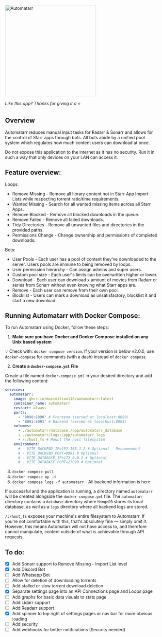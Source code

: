 <img alt="Automatarr" src="https://automatarr.s3.eu-west-2.amazonaws.com/automatarr_logo.webp" width=300/>

_Like this app? Thanks for giving it a_ ⭐️

## Overview

Automatarr reduces manual input tasks for Radarr & Sonarr and allows for the control of Starr apps through bots.
All bots abide by a unified pool system which regulates how much content users can download at once.

Do not expose this application to the internet as it has no security.
Run it in such a way that only devices on your LAN can access it.

## Feature overview:

Loops:

- Remove Missing - Remove all library content not in Starr App Import Lists while respecting torrent ratio/time requirements.
- Wanted Missing - Search for all wanted missing items across all Starr Apps.
- Remove Blocked - Remove all blocked downloads in the queue.
- Remove Failed - Remove all failed downloads.
- Tidy Directories - Remove all unwanted files and directories in the provided paths.
- Permissions Change - Change ownership and permissions of completed downloads.

Bots:

- User Pools - Each user has a pool of content they've downloaded to the server. Users pools are immune to being removed by loops.
- User permission hierarchy - Can assign admins and super users.
- Custom pool size - Each user's limits can be overwritten higher or lower.
- Download - Each user can download x amount of movies from Radarr or series from Sonarr without even knowing what Starr apps are.
- Remove - Each user can remove from their own pool.
- Blocklist - Users can mark a download as unsatisfactory, blocklist it and start a new download.

## Running Automatarr with Docker Compose:

To run Automatarr using Docker, follow these steps:

1. **Make sure you have Docker and Docker Compose installed on any Unix based system**

💡 Check with: `docker compose version`.
If your version is below v2.0.0, use `docker-compose` for commands (with a dash) instead of `docker compose`.

2. **Create a `docker-compose.yml` File**

Create a file named `docker-compose.yml` in your desired directory and add the following content:

```yaml
services:
  automatarr:
    image: ghcr.io/maximilian118/automatarr:latest
    container_name: automatarr
    restart: always
    ports:
      - "8090:8090" # Frontend (served at localhost:8090)
      - "8091:8091" # Backend (served at localhost:8091)
    volumes:
      - ./automatarr/database:/app/automatarr_database
      - ./automatarr/logs:/app/automatarr_logs
      - /:/host_fs # Mount the host filesystem
    environment:
      # - VITE_BACKEND_IP=192.168.1.2 # Optional - Recommended
      # - VITE_BACKEND_PORT=8091 # Optional
      # - VITE_DATABASE_IP=172.0.0.2 # Optional
      # - VITE_DATABASE_PORT=27020 # Optional
```

3. `docker compose pull`
4. `docker compose up -d`
5. `docker compose logs -f automatarr` - All backend information is here

If successful and the application is running, a directory named `automatarr` will be created alongside the `docker-compose.yml` file. The `automatarr` directory contains a `database` directory where `MongoDB` stores its local database, as well as a `logs` directory where all backend logs are stored.

`/:/host_fs` exposes your machine's entire filesystem to Automatarr. If you're not comfortable with this, that's absolutely fine — simply omit it. However, this means Automatarr will not have access to, and therefore cannot manipulate, content outside of what is achievable through API requests.

## To do:

- [x] Add Sonarr support to Remove Missing - Import List level
- [x] Add Discord Bot
- [ ] Add Whatsapp Bot
- [ ] Allow for deletion of downloading torrents
- [ ] Add stalled or slow torrent download deletion
- [x] Separate settings page into an API Connections page and Loops page
- [ ] Add graphs for basic data visuals to stats page
- [ ] Add Lidarr support
- [ ] Add Readarr support
- [x] Add spinner to top right of settings pages or nav bar for more obvious loading
- [ ] Add security
- [ ] Add webhooks for better notifications (Security needed)
